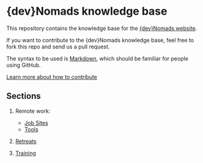 # {dev}Nomads knowledge base

This repository contains the knowledge base for the [{dev}Nomads website](http://www.devnomads.io).

If you want to contribute to the {dev}Nomads knowledge base, feel free to fork this repo and send us a pull request. 

The syntax to be used is [Markdown](https://help.github.com/articles/markdown-basics/), which should be familiar for people using GitHub.  

[Learn more about how to contribute](articles/01-intro/01-contribute.markdown)

## Sections

1. Remote work:

    * [Job Sites](articles/02-remote-work/01-job-sites.markdown)
    * [Tools](articles/02-remote-work/02-tools.markdown)
    
2. [Retreats](articles/03-retreats/00-intro.markdown)

3. [Training](articles/04-training/00-intro.markdown)
